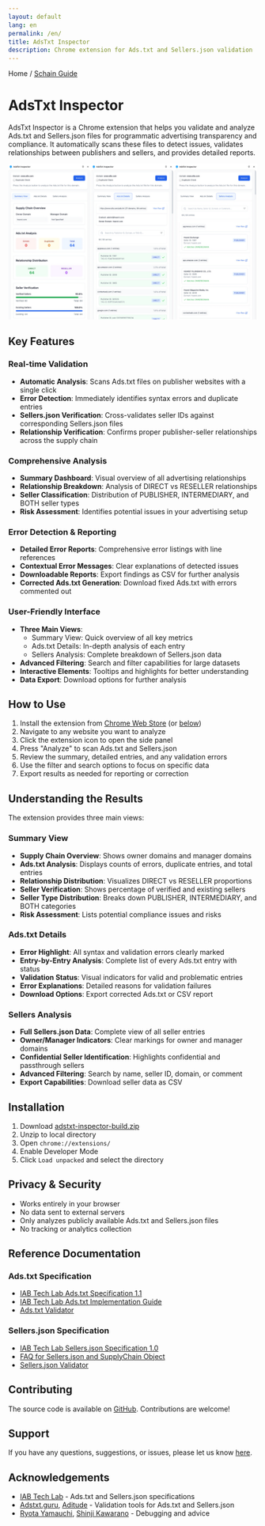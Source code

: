 ```yaml
---
layout: default
lang: en
permalink: /en/
title: AdsTxt Inspector
description: Chrome extension for Ads.txt and Sellers.json validation
---
```


Home / [Schain Guide](./schain-guide)

# AdsTxt Inspector

AdsTxt Inspector is a Chrome extension that helps you validate and analyze Ads.txt and Sellers.json files for programmatic advertising transparency and compliance. It automatically scans these files to detect issues, validates relationships between publishers and sellers, and provides detailed reports.

![AdsTxt Inspector](../images/adstxt-inspector-en.png)

## Key Features

### Real-time Validation

- **Automatic Analysis**: Scans Ads.txt files on publisher websites with a single click
- **Error Detection**: Immediately identifies syntax errors and duplicate entries
- **Sellers.json Verification**: Cross-validates seller IDs against corresponding Sellers.json files
- **Relationship Verification**: Confirms proper publisher-seller relationships across the supply chain

### Comprehensive Analysis

- **Summary Dashboard**: Visual overview of all advertising relationships
- **Relationship Breakdown**: Analysis of DIRECT vs RESELLER relationships
- **Seller Classification**: Distribution of PUBLISHER, INTERMEDIARY, and BOTH seller types
- **Risk Assessment**: Identifies potential issues in your advertising setup

### Error Detection & Reporting

- **Detailed Error Reports**: Comprehensive error listings with line references
- **Contextual Error Messages**: Clear explanations of detected issues
- **Downloadable Reports**: Export findings as CSV for further analysis
- **Corrected Ads.txt Generation**: Download fixed Ads.txt with errors commented out

### User-Friendly Interface

- **Three Main Views**:
  - Summary View: Quick overview of all key metrics
  - Ads.txt Details: In-depth analysis of each entry
  - Sellers Analysis: Complete breakdown of Sellers.json data
- **Advanced Filtering**: Search and filter capabilities for large datasets
- **Interactive Elements**: Tooltips and highlights for better understanding
- **Data Export**: Download options for further analysis

## How to Use

1. Install the extension from [Chrome Web Store](https://chrome.google.com/webstore/detail/bgojlbkldapcmiimeafldjghcnbgcjha) (or [below](#installation))
2. Navigate to any website you want to analyze
3. Click the extension icon to open the side panel
4. Press "Analyze" to scan Ads.txt and Sellers.json
5. Review the summary, detailed entries, and any validation errors
6. Use the filter and search options to focus on specific data
7. Export results as needed for reporting or correction

## Understanding the Results

The extension provides three main views:

### Summary View

- **Supply Chain Overview**: Shows owner domains and manager domains
- **Ads.txt Analysis**: Displays counts of errors, duplicate entries, and total entries
- **Relationship Distribution**: Visualizes DIRECT vs RESELLER proportions
- **Seller Verification**: Shows percentage of verified and existing sellers
- **Seller Type Distribution**: Breaks down PUBLISHER, INTERMEDIARY, and BOTH categories
- **Risk Assessment**: Lists potential compliance issues and risks

### Ads.txt Details

- **Error Highlight**: All syntax and validation errors clearly marked
- **Entry-by-Entry Analysis**: Complete list of every Ads.txt entry with status
- **Validation Status**: Visual indicators for valid and problematic entries
- **Error Explanations**: Detailed reasons for validation failures
- **Download Options**: Export corrected Ads.txt or CSV report

### Sellers Analysis

- **Full Sellers.json Data**: Complete view of all seller entries
- **Owner/Manager Indicators**: Clear markings for owner and manager domains
- **Confidential Seller Identification**: Highlights confidential and passthrough sellers
- **Advanced Filtering**: Search by name, seller ID, domain, or comment
- **Export Capabilities**: Download seller data as CSV

## Installation

1. Download [adstxt-inspector-build.zip](https://github.com/miyaichi/adstxt-Inspector/releases/tag/latest-build)
2. Unzip to local directory
3. Open `chrome://extensions/`
4. Enable Developer Mode
5. Click `Load unpacked` and select the directory

## Privacy & Security

- Works entirely in your browser
- No data sent to external servers
- Only analyzes publicly available Ads.txt and Sellers.json files
- No tracking or analytics collection

## Reference Documentation

### Ads.txt Specification

- [IAB Tech Lab Ads.txt Specification 1.1](https://iabtechlab.com/wp-content/uploads/2022/04/Ads.txt-1.1.pdf)
- [IAB Tech Lab Ads.txt Implementation Guide](https://iabtechlab.com/wp-content/uploads/2022/04/Ads.txt-1.1-Implementation-Guide.pdf)
- [Ads.txt Validator](https://adstxt.guru/validator/)

### Sellers.json Specification

- [IAB Tech Lab Sellers.json Specification 1.0](https://iabtechlab.com/wp-content/uploads/2019/07/Sellers.json_Final.pdf)
- [FAQ for Sellers.json and SupplyChain Object](https://iabtechlab.com/wp-content/uploads/2019/07/Sellers.json_Final.pdf)
- [Sellers.json Validator](https://www.aditude.com/tools/sellers-json-validator)

## Contributing

The source code is available on [GitHub](https://github.com/miyaichi/adstxt-Inspector). Contributions are welcome!

## Support

If you have any questions, suggestions, or issues, please let us know [here](https://github.com/miyaichi/adstxt-Inspector/issues).

## Acknowledgements

- [IAB Tech Lab](https://iabtechlab.com/) - Ads.txt and Sellers.json specifications
- [Adstxt.guru](https://adstxt.guru/), [Aditude](https://www.aditude.com/) - Validation tools for Ads.txt and Sellers.json
- [Ryota Yamauchi](https://www.facebook.com/ryotayamauchiwj), [Shinji Kawarano](https://www.facebook.com/kawarano) - Debugging and advice